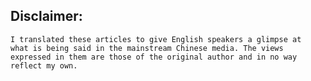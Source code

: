 ## Disclaimer:

    I translated these articles to give English speakers a glimpse at
    what is being said in the mainstream Chinese media. The views
    expressed in them are those of the original author and in no way
    reflect my own.
